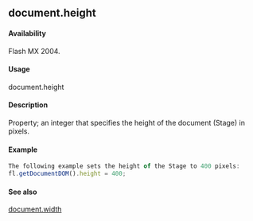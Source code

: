 ## document.height

#### Availability

Flash MX 2004.

#### Usage

document.height

#### Description

Property; an integer that specifies the height of the document (Stage) in pixels.

#### Example

```javascript
The following example sets the height of the Stage to 400 pixels:
fl.getDocumentDOM().height = 400;

```
#### See also

[document.width](../Document_object/docu6182.md)
